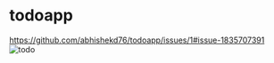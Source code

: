 # todoapp
https://github.com/abhishekd76/todoapp/issues/1#issue-1835707391
![todo](https://github.com/abhishekd76/todoapp/assets/117585209/15f14d56-28bd-4b70-b271-e4d455bd8c03)
